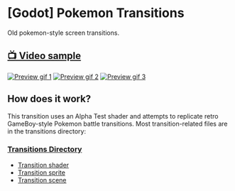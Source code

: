 # [Godot] Pokemon Transitions
Old pokemon-style screen transitions.

## [:tv: Video sample](http://www.youtube.com/watch?v=7MrJkCDC1pU)
[![Preview gif 1](https://i.postimg.cc/bvzMSHv3/preview1.gif)](http://www.youtube.com/watch?v=7MrJkCDC1pU)
[![Preview gif 2](https://i.postimg.cc/SsRvDSC9/preview2.gif)](http://www.youtube.com/watch?v=7MrJkCDC1pU)
[![Preview gif 3](https://i.postimg.cc/yNvGmggB/preview3.gif)](http://www.youtube.com/watch?v=7MrJkCDC1pU)

## How does it work?
This transition uses an Alpha Test shader and attempts to replicate retro GameBoy-style Pokemon battle transitions.
Most transition-related files are in the transitions directory:

### [Transitions Directory](godot/scenes/transition)
 - [Transition shader](godot/scenes/transition/Transition.shader)
 - [Transition sprite](godot/scenes/transition/TexRect.gd)
 - [Transition scene](godot/scenes/transition/Transition.gd)

